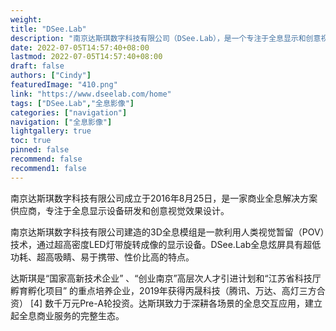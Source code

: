 ```yaml
---
weight: 
title: "DSee.Lab"
description: "南京达斯琪数字科技有限公司（DSee.Lab），是一个专注于全息显示和创意视觉效果设计的公司，从事专业的全息智能炫屏设计、开发和制造。"
date: 2022-07-05T14:57:40+08:00
lastmod: 2022-07-05T14:57:40+08:00
draft: false
authors: ["Cindy"]
featuredImage: "410.png"
link: "https://www.dseelab.com/home"
tags: ["DSee.Lab","全息影像"]
categories: ["navigation"]
navigation: ["全息影像"]
lightgallery: true
toc: true
pinned: false
recommend: false
recommend1: false
---
```


南京达斯琪数字科技有限公司成立于2016年8月25日，是一家商业全息解决方案供应商，专注于全息显示设备研发和创意视觉效果设计。

南京达斯琪数字科技有限公司建造的3D全息模组是一款利用人类视觉暂留（POV）技术，通过超高密度LED灯带旋转成像的显示设备。DSee.Lab全息炫屏具有超低功耗、超高吸睛、易于携带、性价比高的特点。

达斯琪是“国家高新技术企业”  、“创业南京”高层次人才引进计划和“江苏省科技厅孵育孵化项目” 的重点培养企业，2019年获得丙晟科技（腾讯、万达、高灯三方合资） [4] 数千万元Pre-A轮投资。达斯琪致力于深耕各场景的全息交互应用，建立起全息商业服务的完整生态。